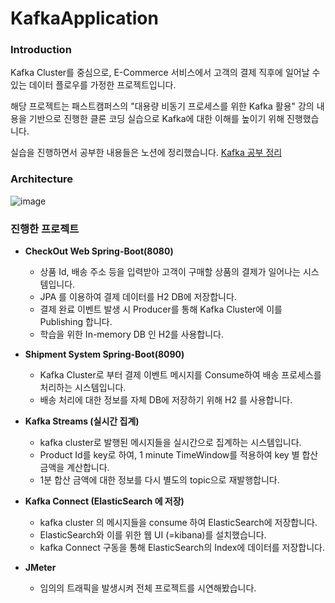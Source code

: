 # KafkaApplication

### Introduction
Kafka Cluster를 중심으로, E-Commerce 서비스에서 고객의 결제 직후에 일어날 수 있는 데이터 플로우를 가정한 프로젝트입니다.

해당 프로젝트는 패스트캠퍼스의 "대용량 비동기 프로세스를 위한 Kafka 활용" 강의 내용을 기반으로 진행한 클론 코딩 실습으로 Kafka에 대한 이해를 높이기 위해 진행했습니다.

실습을 진행하면서 공부한 내용들은 노션에 정리했습니다. [Kafka 공부 정리](https://successful-hubcap-81e.notion.site/Kafka-c683865e01974e14b1c1b004f6b15436?pvs=4)


### Architecture
![image](https://github.com/Seung-IL-Bang/KafkaApplication/assets/87510898/6bd87da8-c107-4a2f-97c0-dab46c5b124e)



### 진행한 프로젝트

- **CheckOut Web Spring-Boot(8080)**
    - 상품 Id, 배송 주소 등을 입력받아 고객이 구매할 상품의 결제가 일어나는 시스템입니다.
    - JPA 를 이용하여 결제 데이터를 H2 DB에 저장합니다.
    - 결제 완료 이벤트 발생 시 Producer를 통해 Kafka Cluster에 이를 Publishing 합니다.
    - 학습을 위한 In-memory DB 인 H2를 사용합니다.

- **Shipment System Spring-Boot(8090)**
    - Kafka Cluster로 부터 결제 이벤트 메시지를 Consume하여 배송 프로세스를 처리하는 시스템입니다.
    - 배송 처리에 대한 정보를 자체 DB에 저장하기 위해 H2 를 사용합니다.
    
- **Kafka Streams (실시간 집계)**
    - kafka cluster로 발행된 메시지들을 실시간으로 집계하는 시스템입니다.
    - Product Id를 key로 하여, 1 minute TimeWindow를 적용하여 key 별 합산 금액을 계산합니다.
    - 1분 합산 금액에 대한 정보를 다시 별도의 topic으로 재발행합니다.

- **Kafka Connect (ElasticSearch 에 저장)**
    - kafka cluster 의 메시지들을 consume 하여 ElasticSearch에 저장합니다.
    - ElasticSearch와 이를 위한 웹 UI (=kibana)를 설치했습니다.
    - kafka Connect 구동을 통해 ElasticSearch의 Index에 데이터를 저장합니다.
 
- **JMeter**
    - 임의의 트래픽을 발생시켜 전체 프로젝트를 시연해봤습니다.

